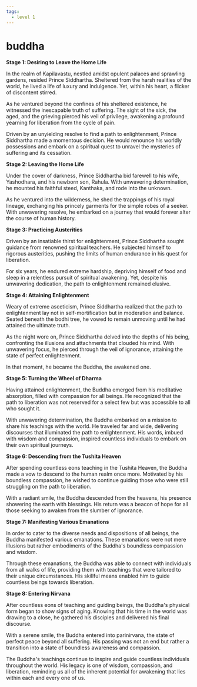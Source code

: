 ```yaml
---
tags:
  - level 1 
---
```

# buddha

**Stage 1: Desiring to Leave the Home Life**

In the realm of Kapilavastu, nestled amidst opulent palaces and sprawling gardens, resided Prince Siddhartha. Sheltered from the harsh realities of the world, he lived a life of luxury and indulgence. Yet, within his heart, a flicker of discontent stirred.

As he ventured beyond the confines of his sheltered existence, he witnessed the inescapable truth of suffering. The sight of the sick, the aged, and the grieving pierced his veil of privilege, awakening a profound yearning for liberation from the cycle of pain.

Driven by an unyielding resolve to find a path to enlightenment, Prince Siddhartha made a momentous decision. He would renounce his worldly possessions and embark on a spiritual quest to unravel the mysteries of suffering and its cessation.

**Stage 2: Leaving the Home Life**

Under the cover of darkness, Prince Siddhartha bid farewell to his wife, Yashodhara, and his newborn son, Rahula. With unwavering determination, he mounted his faithful steed, Kanthaka, and rode into the unknown.

As he ventured into the wilderness, he shed the trappings of his royal lineage, exchanging his princely garments for the simple robes of a seeker. With unwavering resolve, he embarked on a journey that would forever alter the course of human history.

**Stage 3: Practicing Austerities**

Driven by an insatiable thirst for enlightenment, Prince Siddhartha sought guidance from renowned spiritual teachers. He subjected himself to rigorous austerities, pushing the limits of human endurance in his quest for liberation.

For six years, he endured extreme hardship, depriving himself of food and sleep in a relentless pursuit of spiritual awakening. Yet, despite his unwavering dedication, the path to enlightenment remained elusive.

**Stage 4: Attaining Enlightenment**

Weary of extreme asceticism, Prince Siddhartha realized that the path to enlightenment lay not in self-mortification but in moderation and balance. Seated beneath the bodhi tree, he vowed to remain unmoving until he had attained the ultimate truth.

As the night wore on, Prince Siddhartha delved into the depths of his being, confronting the illusions and attachments that clouded his mind. With unwavering focus, he pierced through the veil of ignorance, attaining the state of perfect enlightenment.

In that moment, he became the Buddha, the awakened one.

**Stage 5: Turning the Wheel of Dharma**

Having attained enlightenment, the Buddha emerged from his meditative absorption, filled with compassion for all beings. He recognized that the path to liberation was not reserved for a select few but was accessible to all who sought it.

With unwavering determination, the Buddha embarked on a mission to share his teachings with the world. He traveled far and wide, delivering discourses that illuminated the path to enlightenment. His words, imbued with wisdom and compassion, inspired countless individuals to embark on their own spiritual journeys.

**Stage 6: Descending from the Tushita Heaven**

After spending countless eons teaching in the Tushita Heaven, the Buddha made a vow to descend to the human realm once more. Motivated by his boundless compassion, he wished to continue guiding those who were still struggling on the path to liberation.

With a radiant smile, the Buddha descended from the heavens, his presence showering the earth with blessings. His return was a beacon of hope for all those seeking to awaken from the slumber of ignorance.

**Stage 7: Manifesting Various Emanations**

In order to cater to the diverse needs and dispositions of all beings, the Buddha manifested various emanations. These emanations were not mere illusions but rather embodiments of the Buddha's boundless compassion and wisdom.

Through these emanations, the Buddha was able to connect with individuals from all walks of life, providing them with teachings that were tailored to their unique circumstances. His skillful means enabled him to guide countless beings towards liberation.

**Stage 8: Entering Nirvana**

After countless eons of teaching and guiding beings, the Buddha's physical form began to show signs of aging. Knowing that his time in the world was drawing to a close, he gathered his disciples and delivered his final discourse.

With a serene smile, the Buddha entered into parinirvana, the state of perfect peace beyond all suffering. His passing was not an end but rather a transition into a state of boundless awareness and compassion.

The Buddha's teachings continue to inspire and guide countless individuals throughout the world. His legacy is one of wisdom, compassion, and liberation, reminding us all of the inherent potential for awakening that lies within each and every one of us.
